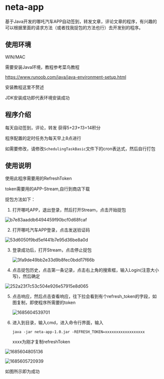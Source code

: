# neta-app

基于Java开发的哪吒汽车APP自动签到，转发文章，评论文章的程序，有兴趣的可以根据里面的请求方法（或者找我捉包的方法也行）去开发别的程序。

## 使用环境

WIN/MAC

需要安装Java环境，教程参考菜鸟教程

https://www.runoob.com/java/java-environment-setup.html

安装教程这里不赘述

JDK安装成功即代表环境安装成功

## 程序介绍

每天自动签到，评论，转发 获得5+2*3+1*3=14积分

程序配置的定时任务为每天早上8点进行

如需要修改，请修改`SchedulingTaskBasic`文件下的cron表达式，然后自行打包

## 使用说明

使用此程序需要用的RefreshToken

token需要用的APP-Stream,自行到商店下载

捉包方法如下：

1. 打开哪吒APP，退出登录，然后打开Stream，点击开始捉包

![b7e83aaddb6494459f90bcf0d68fcaf](.\image\b7e83aaddb6494459f90bcf0d68fcaf.png)

2. 打开哪吒汽车APP登录，点击发送验证码

![53d6050f9bd5ef441b7e95d36be8a0d](.\image\53d6050f9bd5ef441b7e95d36be8a0d.png)

3. 登录成功后，打开Stream，点击停止捉包

   ![3fa9de49bb2e33d9b8fec0bdd17f66b](.\image\3fa9de49bb2e33d9b8fec0bdd17f66b.png)

4. 点击捉包历史，点击第一条记录，点击右上角的搜索框，输入Login(注意大小写)，然后确定

![252a23f7c53c504e926e57915e8d065](.\image\252a23f7c53c504e926e57915e8d065.png)

5. 点击响应，然后点击查看响应，往下拉会看到有个refresh_token的字段，如图复制，即使程序所需要的token

   ![1685604539701](.\image\1685604539701.jpg)

6. 进入到目录，输入cmd，进入命令行界面，输入

   ```
   java -jar neta-app-1.0.jar -REFRESH_TOKEN=xxxxxxxxxxxxxxxxxx
   ```

   xxxx为刚才复制refreshToken

![1685604805136](.\image\1685604805136.jpg)

![1685605720939](D:\ideaProjects\neta-app\image\1685605720939.jpg)

如图所示即为成功

